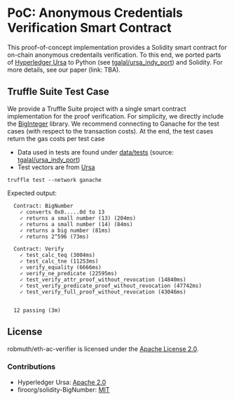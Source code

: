 # PoC: Anonymous Credentials Verification Smart Contract
This proof-of-concept implementation provides a Solidity smart contract for on-chain anonymous credentails verification.
To this end, we ported parts of [Hyperledger Ursa](https://github.com/hyperledger/ursa) to Python (see [tgalal/ursa_indy_port](https://github.com/tgalal/ursa_indy_port)) and Solidity.
For more details, see our paper (link: TBA).

## Truffle Suite Test Case
We provide a Truffle Suite project with a single smart contract implementation for the proof verification.
For simplicity, we directly include the [BigInteger](https://github.com/firoorg/solidity-BigNumber) library.
We recommend connecting to Ganache for the test cases (with respect to the transaction costs).
At the end, the test cases return the gas costs per test case

- Data used in tests are found under [data/tests](data/tests/) (source: [tgalal/ursa_indy_port](https://github.com/tgalal/ursa_indy_port/tree/master/data/tests))
- Test vectors are from [Ursa](https://github.com/hyperledger/ursa)

```
truffle test --network ganache
```

Expected output:

```
  Contract: BigNumber
    ✓ converts 0x0.....0d to 13
    ✓ returns a small number (13) (204ms)
    ✓ returns a small number (14) (84ms)
    ✓ returns a big number (81ms)
    ✓ returns 2^596 (73ms)

  Contract: Verify
    ✓ test_calc_teq (3004ms)
    ✓ test_calc_tne (11253ms)
    ✓ verify_equality (6666ms)
    ✓ verify_ne_predicate (22595ms)
    ✓ test_verify_attr_proof_without_revocation (14840ms)
    ✓ test_verify_predicate_proof_without_revocation (47742ms)
    ✓ test_verify_full_proof_without_revocation (43046ms)


  12 passing (3m)
```

## License
robmuth/eth-ac-verifier is licensed under the [Apache License 2.0](LICENSE).

### Contributions
- Hyperledger Ursa: [Apache 2.0](https://github.com/hyperledger/ursa/blob/main/LICENSE)
- firoorg/solidity-BigNumber: [MIT](https://github.com/firoorg/solidity-BigNumber/blob/master/LICENSE)
